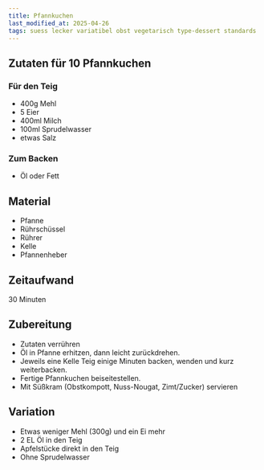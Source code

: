 ```yaml
---
title: Pfannkuchen
last_modified_at: 2025-04-26
tags: suess lecker variatibel obst vegetarisch type-dessert standards
---
```

## Zutaten für 10 Pfannkuchen
### Für den Teig
 * 400g Mehl
 * 5 Eier
 * 400ml Milch
 * 100ml Sprudelwasser
 * etwas Salz

### Zum Backen
 * Öl oder Fett

## Material
 * Pfanne
 * Rührschüssel
 * Rührer
 * Kelle
 * Pfannenheber

## Zeitaufwand
 30 Minuten

## Zubereitung
 * Zutaten verrühren
 * Öl in Pfanne erhitzen, dann leicht zurückdrehen.
 * Jeweils eine Kelle Teig einige Minuten backen, wenden und kurz weiterbacken.
 * Fertige Pfannkuchen beiseitestellen.
 * Mit Süßkram (Obstkompott, Nuss-Nougat, Zimt/Zucker) servieren

## Variation
* Etwas weniger Mehl (300g) und ein Ei mehr
* 2 EL Öl in den Teig
* Apfelstücke direkt in den Teig
* Ohne Sprudelwasser